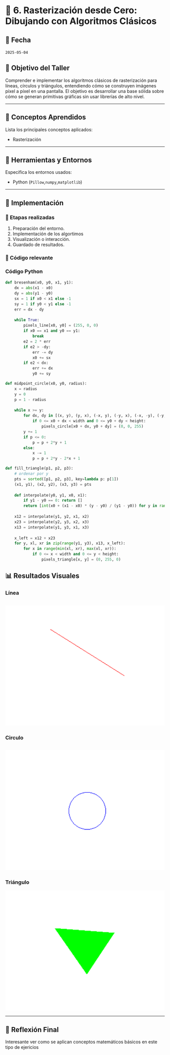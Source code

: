 # 🧪 6. Rasterización desde Cero: Dibujando con Algoritmos Clásicos

## 📅 Fecha
`2025-05-04` 


## 🎯 Objetivo del Taller

Comprender e implementar los algoritmos clásicos de rasterización para líneas, círculos y triángulos, entendiendo cómo se construyen imágenes píxel a píxel en una pantalla. El objetivo es desarrollar una base sólida sobre cómo se generan primitivas gráficas sin usar librerías de alto nivel.

---

## 🧠 Conceptos Aprendidos

Lista los principales conceptos aplicados:

- Rasterización
---

## 🔧 Herramientas y Entornos

Especifica los entornos usados:

- Python (`Pillow`,`numpy`,`matplotlib`)

---

## 🧪 Implementación

### 🔹 Etapas realizadas
1. Preparación del entorno.
2. Implementación de los algortimos
3. Visualización o interacción.
4. Guardado de resultados.

### 🔹 Código relevante

### Código Python 
```python
def bresenham(x0, y0, x1, y1):
    dx = abs(x1 - x0)
    dy = abs(y1 - y0)
    sx = 1 if x0 < x1 else -1
    sy = 1 if y0 < y1 else -1
    err = dx - dy

    while True:
        pixels_line[x0, y0] = (255, 0, 0)
        if x0 == x1 and y0 == y1:
            break
        e2 = 2 * err
        if e2 > -dy:
            err -= dy
            x0 += sx
        if e2 < dx:
            err += dx
            y0 += sy

```

```python
def midpoint_circle(x0, y0, radius):
    x = radius
    y = 0
    p = 1 - radius

    while x >= y:
        for dx, dy in [(x, y), (y, x), (-x, y), (-y, x), (-x, -y), (-y, -x), (x, -y), (y, -x)]:
            if 0 <= x0 + dx < width and 0 <= y0 + dy < height:
                pixels_circle[x0 + dx, y0 + dy] = (0, 0, 255)
        y += 1
        if p <= 0:
            p = p + 2*y + 1
        else:
            x -= 1
            p = p + 2*y - 2*x + 1

```

```python
def fill_triangle(p1, p2, p3):
    # ordenar por y
    pts = sorted([p1, p2, p3], key=lambda p: p[1])
    (x1, y1), (x2, y2), (x3, y3) = pts

    def interpolate(y0, y1, x0, x1):
        if y1 - y0 == 0: return []
        return [int(x0 + (x1 - x0) * (y - y0) / (y1 - y0)) for y in range(y0, y1)]

    x12 = interpolate(y1, y2, x1, x2)
    x23 = interpolate(y2, y3, x2, x3)
    x13 = interpolate(y1, y3, x1, x3)

    x_left = x12 + x23
    for y, xl, xr in zip(range(y1, y3), x13, x_left):
        for x in range(min(xl, xr), max(xl, xr)):
            if 0 <= x < width and 0 <= y < height:
                pixels_triangle[x, y] = (0, 255, 0)

```
## 📊 Resultados Visuales

### Línea
![Resultados linea](resultados/linea.png)
---
### Circulo
![Resultados circulo](resultados/circulo.png)
---
### Triángulo
![Resultados triangulo](resultados/triangulo.png)

---

## 💬 Reflexión Final

Interesante ver como se aplican conceptos matemáticos básicos en este tipo de ejericios